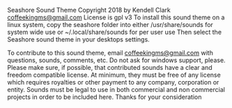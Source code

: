 Seashore Sound Theme
Copyright 2018 by Kendell Clark <coffeekingms@gmail.com>
License is gpl v3
To install this sound theme on a linux system, copy the seashore folder into either
/usr/share/sounds for system wide use or
~/.local/share/sounds for per user use
Then select the Seashore sound theme in your desktops settings.

To contribute to this sound theme, email coffeekingms@gmail.com with questions, sounds, comments, etc. Do not ask for windows support, please.
 Please make sure, if possible, that contributed sounds have a clear and freedom compatible license. At minimum, they must be free of any license which requires royalties or other payment to any company, corporation or entity.  Sounds must be legal to use in both commercial and non commercial projects in order to be included here.
Thanks for your consideration
